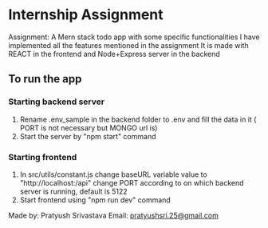 # Internship Assignment
Assignment: A Mern stack todo app with some specific functionalities
I have implemented all the features mentioned in the assignment
It is made with REACT in the frontend and Node+Express server in the backend
## To run the app
### Starting backend server
1. Rename .env_sample in the backend folder to .env and fill the data in it ( PORT is not necessary but MONGO url is)
2. Start the server by "npm start" command

### Starting frontend 
1. In src/utils/constant.js change baseURL variable value to "http://localhost:<PORT>/api" change PORT according to on which backend server is running, default is 5122
2. Start frontend using "npm run dev" command

Made by: Pratyush Srivastava
Email: pratyushsri.25@gmail.com


